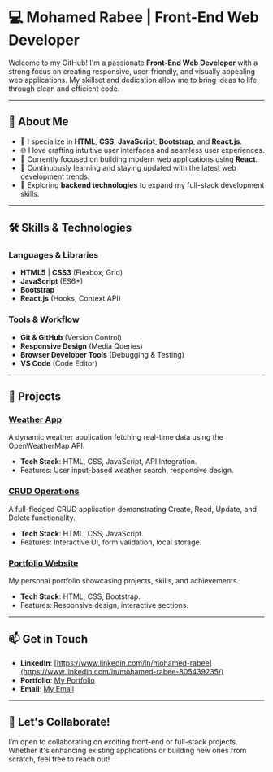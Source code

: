 # 💻 Mohamed Rabee | Front-End Web Developer 

Welcome to my GitHub! I'm a passionate **Front-End Web Developer** with a strong focus on creating responsive, user-friendly, and visually appealing web applications. My skillset and dedication allow me to bring ideas to life through clean and efficient code.

---

## 🚀 About Me

- 🌟 I specialize in **HTML**, **CSS**, **JavaScript**, **Bootstrap**, and **React.js**.
- 🌐 I love crafting intuitive user interfaces and seamless user experiences.
- 💼 Currently focused on building modern web applications using **React**.
- 📖 Continuously learning and staying updated with the latest web development trends.
- 🌱 Exploring **backend technologies** to expand my full-stack development skills.

---

## 🛠️ Skills & Technologies

### **Languages & Libraries**
- **HTML5** | **CSS3** (Flexbox, Grid)
- **JavaScript** (ES6+)
- **Bootstrap**
- **React.js** (Hooks, Context API)

### **Tools & Workflow**
- **Git & GitHub** (Version Control)
- **Responsive Design** (Media Queries)
- **Browser Developer Tools** (Debugging & Testing)
- **VS Code** (Code Editor)

---

## 🌟 Projects

### [Weather App](https://github.com/mohamedrabee3/WeatherApp)
A dynamic weather application fetching real-time data using the OpenWeatherMap API. 
- **Tech Stack**: HTML, CSS, JavaScript, API Integration.
- Features: User input-based weather search, responsive design.

### [CRUD Operations](https://github.com/mohamedrabee3/CRUDApp)
A full-fledged CRUD application demonstrating Create, Read, Update, and Delete functionality.
- **Tech Stack**: HTML, CSS, JavaScript.
- Features: Interactive UI, form validation, local storage.

### [Portfolio Website](https://mohamedrabee3.github.io/ProjectOne/)
My personal portfolio showcasing projects, skills, and achievements.
- **Tech Stack**: HTML, CSS, Bootstrap.
- Features: Responsive design, interactive sections.

---

## 📫 Get in Touch

- **LinkedIn**: [https://www.linkedin.com/in/mohamed-rabee](https://www.linkedin.com/in/mohamed-rabee-805439235/)
- **Portfolio**: [My Portfolio](https://mohamedrabee3.github.io/ProjectOne/)
- **Email**: [My Email](mahammedrabee1111@gmail.com)

---

## 🌟 Let's Collaborate!

I’m open to collaborating on exciting front-end or full-stack projects. Whether it's enhancing existing applications or building new ones from scratch, feel free to reach out!
